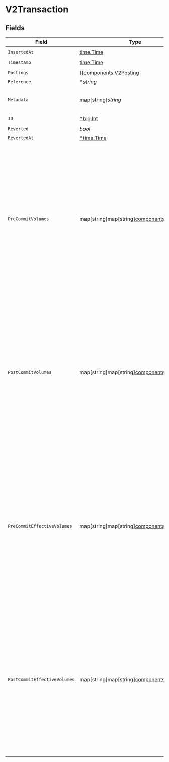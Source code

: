 # V2Transaction


## Fields

| Field                                                                                                                                          | Type                                                                                                                                           | Required                                                                                                                                       | Description                                                                                                                                    | Example                                                                                                                                        |
| ---------------------------------------------------------------------------------------------------------------------------------------------- | ---------------------------------------------------------------------------------------------------------------------------------------------- | ---------------------------------------------------------------------------------------------------------------------------------------------- | ---------------------------------------------------------------------------------------------------------------------------------------------- | ---------------------------------------------------------------------------------------------------------------------------------------------- |
| `InsertedAt`                                                                                                                                   | [time.Time](https://pkg.go.dev/time#Time)                                                                                                      | :heavy_check_mark:                                                                                                                             | N/A                                                                                                                                            |                                                                                                                                                |
| `Timestamp`                                                                                                                                    | [time.Time](https://pkg.go.dev/time#Time)                                                                                                      | :heavy_check_mark:                                                                                                                             | N/A                                                                                                                                            |                                                                                                                                                |
| `Postings`                                                                                                                                     | [][components.V2Posting](../../models/components/v2posting.md)                                                                                 | :heavy_check_mark:                                                                                                                             | N/A                                                                                                                                            |                                                                                                                                                |
| `Reference`                                                                                                                                    | **string*                                                                                                                                      | :heavy_minus_sign:                                                                                                                             | N/A                                                                                                                                            | ref:001                                                                                                                                        |
| `Metadata`                                                                                                                                     | map[string]*string*                                                                                                                            | :heavy_check_mark:                                                                                                                             | N/A                                                                                                                                            | {<br/>"admin": "true"<br/>}                                                                                                                    |
| `ID`                                                                                                                                           | [*big.Int](https://pkg.go.dev/math/big#Int)                                                                                                    | :heavy_check_mark:                                                                                                                             | N/A                                                                                                                                            |                                                                                                                                                |
| `Reverted`                                                                                                                                     | *bool*                                                                                                                                         | :heavy_check_mark:                                                                                                                             | N/A                                                                                                                                            |                                                                                                                                                |
| `RevertedAt`                                                                                                                                   | [*time.Time](https://pkg.go.dev/time#Time)                                                                                                     | :heavy_minus_sign:                                                                                                                             | N/A                                                                                                                                            |                                                                                                                                                |
| `PreCommitVolumes`                                                                                                                             | map[string]map[string][components.V2Volume](../../models/components/v2volume.md)                                                               | :heavy_minus_sign:                                                                                                                             | N/A                                                                                                                                            | {<br/>"orders:1": {<br/>"USD": {<br/>"input": 100,<br/>"output": 10,<br/>"balance": 90<br/>}<br/>},<br/>"orders:2": {<br/>"USD": {<br/>"input": 100,<br/>"output": 10,<br/>"balance": 90<br/>}<br/>}<br/>} |
| `PostCommitVolumes`                                                                                                                            | map[string]map[string][components.V2Volume](../../models/components/v2volume.md)                                                               | :heavy_minus_sign:                                                                                                                             | N/A                                                                                                                                            | {<br/>"orders:1": {<br/>"USD": {<br/>"input": 100,<br/>"output": 10,<br/>"balance": 90<br/>}<br/>},<br/>"orders:2": {<br/>"USD": {<br/>"input": 100,<br/>"output": 10,<br/>"balance": 90<br/>}<br/>}<br/>} |
| `PreCommitEffectiveVolumes`                                                                                                                    | map[string]map[string][components.V2Volume](../../models/components/v2volume.md)                                                               | :heavy_minus_sign:                                                                                                                             | N/A                                                                                                                                            | {<br/>"orders:1": {<br/>"USD": {<br/>"input": 100,<br/>"output": 10,<br/>"balance": 90<br/>}<br/>},<br/>"orders:2": {<br/>"USD": {<br/>"input": 100,<br/>"output": 10,<br/>"balance": 90<br/>}<br/>}<br/>} |
| `PostCommitEffectiveVolumes`                                                                                                                   | map[string]map[string][components.V2Volume](../../models/components/v2volume.md)                                                               | :heavy_minus_sign:                                                                                                                             | N/A                                                                                                                                            | {<br/>"orders:1": {<br/>"USD": {<br/>"input": 100,<br/>"output": 10,<br/>"balance": 90<br/>}<br/>},<br/>"orders:2": {<br/>"USD": {<br/>"input": 100,<br/>"output": 10,<br/>"balance": 90<br/>}<br/>}<br/>} |